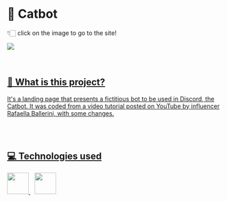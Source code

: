 <h1>🤖 Catbot</h1>
<p>👇🏻 click on the image to go to the site!</p>
<div>
<a href="https://hijuliacs.github.io/catbot"/> <img src="https://user-images.githubusercontent.com/119365652/205424929-1529ed1d-f8c7-47cd-9a8c-604985deb69b.png"/>
</div>
<br>
</br>

## 🤔 What is this project?
<p>It's a landing page that presents a fictitious bot to be used in Discord, the Catbot. It was coded from a video tutorial posted on YouTube by influencer Rafaella Ballerini, with some changes.</p>
<br>
</br>

## 💻 Technologies used

<img height="50cm" src="https://cdn.jsdelivr.net/gh/devicons/devicon/icons/html5/html5-original.svg"/> <img height="50cm" hspace="10" src="https://cdn.jsdelivr.net/gh/devicons/devicon/icons/css3/css3-original.svg"/>
<br>
</br>
